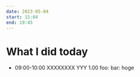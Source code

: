```yaml
---
date: 2023-05-04
start: 15:04
end: 19:45
---
```


# What I did today

- 09:00-10:00 XXXXXXXX YYY 1.00 foo: bar: hoge
